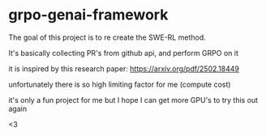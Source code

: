 # grpo-genai-framework

The goal of this project is to re create the SWE-RL method.


It's basically collecting PR's from github api, and perform GRPO on it

it is inspired by this research paper:
https://arxiv.org/pdf/2502.18449

unfortunately there is so high limiting factor for me (compute cost)


it's only a fun project for me but I hope I can get more GPU's to try this out again

<3